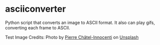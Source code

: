 # asciiconverter
Python script that converts an image to ASCII format. It also can play gifs, converting each frame to ASCII.


Test Image Credits:
Photo by <a href="https://unsplash.com/@chatelp?utm_source=unsplash&utm_medium=referral&utm_content=creditCopyText">Pierre Châtel-Innocenti</a> on <a href="https://unsplash.com/s/photos/simple?utm_source=unsplash&utm_medium=referral&utm_content=creditCopyText">Unsplash</a>
  
